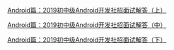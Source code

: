 

[Android篇：2019初中级Android开发社招面试解答（上）](https://juejin.im/post/5c8211fee51d453a136e36b0)

[Android篇：2019初中级Android开发社招面试解答（中）](https://juejin.cn/post/6844903806250008589)

[Android篇：2019初中级Android开发社招面试解答（下）](https://juejin.cn/post/6844903830925082637)